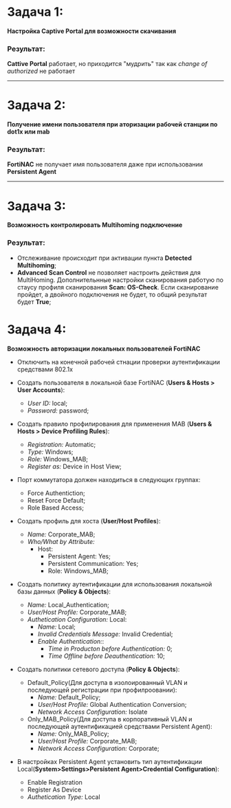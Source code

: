 # **Задача 1**:
**Настройка Captive Portal для возможности скачивания**

### Результат:

**Cattive Portal** работает, но приходится "мудрить" так как *change of authorized* не работает

***

# **Задача 2**: 

**Получение имени пользователя при аторизации рабочей станции по dot1x или mab**

### Результат:
    
**FortiNAC** не получает имя пользователя даже при использовании **Persistent Agent**

***

# **Задача 3**:

**Возможность контролировать Multihoming подключение**

### Результат:

* Отслеживание происходит при активации пункта **Detected Multihoming**;
* **Advanced Scan Control** не позволяет настроить действия для MultiHoming. Дополнительнные настройки сканирования работую по стаусу профиля сканирования **Scan: OS-Check**. Если сканирование пройдет, а двойного подключения не будет, то общий результат будет **True**;


# **Задача 4**:

**Возможность авторизации локальных пользователей FortiNAC**

* Отключить на конечной рабочей стнации проверки аутентификации средствами 802.1x
* Создать пользователя в локальной базе FortiNAC (**Users & Hosts > User Accounts**):
    * *User ID:* local;
    * *Password:* password;

* Создать правило профилирования для применения MAB (**Users & Hosts > Device Profiling Rules**):
    * *Registration:* Automatic;
    * *Type:* Windows;
    * *Role:* Windows_MAB;
    * *Register as:* Device in Host View;
* Порт коммутатора должен находиться в следующих группах:
    * Force Authentiction;
    * Reset Force Default;
    * Role Based Access;
* Создать профиль для хоста (**User/Host Profiles**):
    * *Name:* Corporate_MAB;
    * *Who/What by Attribute:*
        * Host:
            * Persistent Agent: Yes;
            * Persistent Communication: Yes;
            * Role: Windows_MAB;
* Создать политику аутентификации для использования локальной базы данных (**Policy & Objects**):
    * *Name:* Local_Authentication;
    * *User/Host Profile:* Corporate_MAB;
    * *Authetication Configuration:* Local:
        * *Name:* Local;
        * *Invalid Credentials Message:* Invalid Credential;
        * *Enable Authentication:*:
            * *Time in Producton before Authentication:* 0;
            * *Time Offline before Deauthentication:* 10;
        
* Создать политики сетевого доступа (**Policy & Objects**):
    * Default_Policy(Для доступа в изолоированный VLAN и последующей регистрации при профилроовании):
        * *Name:* Default_Policy;
        * *User/Host Profile:* Global Authentication Conversion;
        * *Network Access Configuration:* Isolate
    * Only_MAB_Policy(Для доступа в корпоративный VLAN и последующей аутентификацией средствами Persistent Agent):
        * *Name:* Only_MAB_Policy;
        * *User/Host Profile:* Corporate_MAB;
        * *Network Access Configuration:* Corporate;
* В настройках Persistent Agent установить тип аутентификации Local(**System>Settings>Persistent Agent>Credential Configuration**):
    * Enable Registration
    * Register As Device
    * *Authetication Type:* Local
